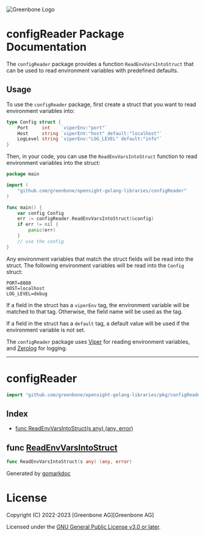![Greenbone Logo](https://www.greenbone.net/wp-content/uploads/gb_new-logo_horizontal_rgb_small.png)

# configReader Package Documentation

The `configReader` package provides a function `ReadEnvVarsIntoStruct` that can be used to read environment variables with predefined defaults.

## Usage

To use the `configReader` package, first create a struct that you want to read environment variables into:

```go
type Config struct {
	Port     int    `viperEnv:"port"`
	Host     string `viperEnV:"host" default:"localhost"`
	LogLevel string `viperEnv:"LOG_LEVEL" default:"info"`
}
```

Then, in your code, you can use the `ReadEnvVarsIntoStruct` function to read environment variables into the struct:

```go
package main

import (
	"github.com/greenbone/opensight-golang-libraries/configReader"
)

func main() {
	var config Config
	err := configReader.ReadEnvVarsIntoStruct(&config)
	if err != nil {
		panic(err)
	}
	// use the config
}
```

Any environment variables that match the struct fields will be read into the struct. The following environment variables will be read into the `Config` struct:

```
PORT=8080
HOST=localhost
LOG_LEVEL=debug
```

If a field in the struct has a `viperEnv` tag, the environment variable will be matched to that tag. Otherwise, the field name will be used as the tag.

If a field in the struct has a `default` tag, a default value will be used if the environment variable is not set.

The `configReader` package uses [Viper](https://github.com/spf13/viper) for reading environment variables, and [Zerolog](https://github.com/rs/zerolog) for logging.

---

<!-- gomarkdoc:embed:start -->

<!-- Code generated by gomarkdoc. DO NOT EDIT -->

# configReader

```go
import "github.com/greenbone/opensight-golang-libraries/pkg/configReader"
```

## Index

- [func ReadEnvVarsIntoStruct\(s any\) \(any, error\)](<#ReadEnvVarsIntoStruct>)


<a name="ReadEnvVarsIntoStruct"></a>
## func [ReadEnvVarsIntoStruct](<https://github.com/greenbone/opensight-golang-libraries/blob/main/pkg/configReader/configReader.go#L15>)

```go
func ReadEnvVarsIntoStruct(s any) (any, error)
```



Generated by [gomarkdoc](<https://github.com/princjef/gomarkdoc>)


<!-- gomarkdoc:embed:end -->

# License

Copyright (C) 2022-2023 [Greenbone AG][Greenbone AG]

Licensed under the [GNU General Public License v3.0 or later](../../LICENSE).